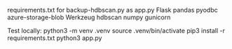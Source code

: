 requirements.txt for backup-hdbscan.py as app.py
Flask
pandas
pyodbc
azure-storage-blob
Werkzeug
hdbscan
numpy
gunicorn

Test locally:
python3 -m venv .venv
source .venv/bin/activate
pip3 install -r requirements.txt
python3 app.py

